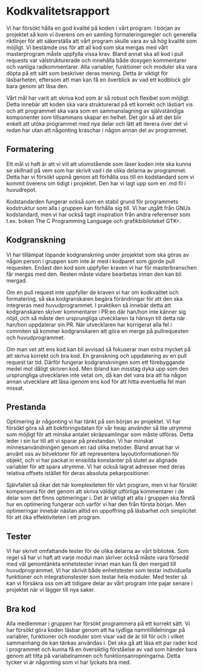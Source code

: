 # Kodkvalitetsrapport

Vi har försökt hålla en god kvalité på koden i vårt program. I början av projektet så kom vi överens om en samling formateringsregler och generella riktlinjer för att säkerställa att vårt program skulle vara av så hög kvalité som möjligt. 
Vi bestämde oss för att all kod som ska mergas med vårt masterprogram måste uppfylla vissa krav. Bland annat ska all kod i pull requests var välstrukturerade och innehålla både doxygen kommentarer och vanliga radkommentarer. 
Alla variabler, funktioner och moduler ska vara döpta på ett sätt som beskriver deras mening. Detta är viktigt för läsbarheten, eftersom att man kan få en överblick av vad ett kodblock gör bara genom att läsa den.

Vårt mål har varit att skriva kod som är så robust och flexibel som möjligt. Detta innebär att koden ska vara strukturerad på ett korrekt och läsbart vis och att programmet ska vara som en sammanslagning av självständiga komponenter som tillsammans skapar en helhet. Det gör så att det blir enkelt att utöka programmet med nya delar och lätt att iterera över det vi redan har utan att någonting kraschar i någon annan del av programmet.

## Formatering

Ett mål vi haft är att vi vill att utomstående som läser koden inte ska kunna se skillnad på vem som har skrivit vad i de olika delarna av programmet. Detta har vi försökt uppnå genom att förhålla oss till en kodstandard som vi kommit överens om tidigt i projektet.
Den har vi lagt upp som en .md fil i huvudrepot. 

Kodstandarden fungerar också som en stabil grund för programmets kodstruktur som alla i gruppen kan förhålla sig till. Vi har utgått från GNUs kodstandard, men vi har också tagit inspiration från andra referenser som t.ex. boken The C Programming Language och grafikbiblioteket GTK+.

## Kodgranskning

Vi har tillämpat löpande kodgranskning under projektet som ska göras av någon person i gruppen som inte är med i kodparet som gjorde pull requesten.
Endast den kod som uppfyller kraven vi har för masterbranschen får mergas med den. Resten måste vidare bearbetas innan den kan bli mergad.

Om en pull request inte uppfyller de kraven vi har om kodkvalitet och formatering, så ska kodgranskaren begära förändringar för att den ska integreras med huvudprogrammet. I praktiken så innebär detta att kodgranskaren skriver kommentarer i PR:en där han/hon inte känner sig nöjd, och så måste den ursprungliga utvecklaren ta hänsyn till detta när han/hon uppdaterar sin PR. När utvecklaren har korrigerat alla fel i commiten så kommer kodgranskaren att göra en merge på pullrequesten och huvudprogrammet.

Om man vet att ens kod kan bli avvisad så fokuserar man extra mycket på att skriva korrekt och bra kod. En granskning och uppdatering av en pull request tar tid. Därför fungerar kodgranskningen som ett förebyggande medel mot dåligt skriven kod. Men ibland kan misstag dyka upp som den ursprungliga utvecklaren inte vetat om, då kan det vara bra att ha någon annan utvecklare att läsa igenom ens kod för att hitta eventuella fel man missat.

## Prestanda

Optimering är någonting vi har tänkt på sen början av projektet. Vi har försökt göra så att bokföringsdatan för vår heap använder så lite utrymme som möjligt för att minska antalet skräpsamlingar som måste utföras. Detta leder i sin tur till att vi sparar på prestandan.
Vi har minskat minnesanvändningen genom en rad olika metoder. Bland annat har vi använt oss av bitvektorer för att representera layoutinformationen för objekt, och vi har packat in enskilda konstanter på slutet av alignade variabler för att spara utrymme. Vi har också lagrat adresser med deras relativa offsets istället för deras absoluta pekarpositioner.

Självfallet så ökar det här komplexiteten för vårt program, men vi har försökt kompensera för det genom att skriva väldigt utförliga kommentarer i de delar som det finns optimeringar i. Det är viktigt att alla i gruppen ska förstå hur en optimering fungerar och varför vi har den från första början. Men optimeringar innebär nästan alltid en uppoffring på läsbarhet och simplicitet för att öka effektiviteten i ett program.

## Tester

Vi har skrivit omfattande tester för de olika delarna av vårt bibliotek. Som regel så har vi haft att varje modul man skriver också måste vara försedd med väl genomtänkta enhetstester innan man kan få den mergad till huvudprogrammet. Vi har skrivit både enhetstester som testar individuella funktioner och integrationstester som testar hela moduler. Med tester så kan vi försäkra oss om att tidigare delar av vårt program inte pajar senare i projektet när vi lägger till nya saker.

## Bra kod
Alla medlemmar i gruppen har försökt programmera på ett korrekt sätt.
Vi har försökt göra koden läsbar genom att ha tydliga namntilldelningar på variabler, funktioner och moduler som visar vad de är till för och i vilket sammanhang de kan tänkas användas i.
Det ska gå att läsa ett par rader kod i programmet och kunna få en översiktlig förståelse av vad som händer bara genom att titta på variabelnamnen och funktionsanropningarna. Detta tycker vi är någonting som vi har lyckats bra med.
